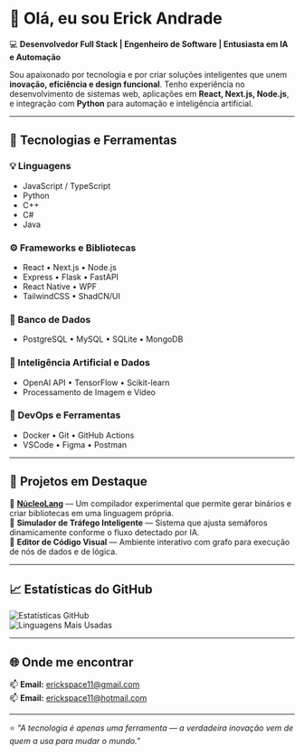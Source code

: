 # 👋 Olá, eu sou Erick Andrade  

💻 **Desenvolvedor Full Stack | Engenheiro de Software | Entusiasta em IA e Automação**

Sou apaixonado por tecnologia e por criar soluções inteligentes que unem **inovação, eficiência e design funcional**. Tenho experiência no desenvolvimento de sistemas web, aplicações em **React, Next.js, Node.js**, e integração com **Python** para automação e inteligência artificial.

---

## 🚀 Tecnologias e Ferramentas  

### 💡 Linguagens  
- JavaScript / TypeScript  
- Python  
- C++  
- C#  
- Java  

### ⚙️ Frameworks e Bibliotecas  
- React • Next.js • Node.js  
- Express • Flask • FastAPI  
- React Native • WPF  
- TailwindCSS • ShadCN/UI  

### 🧩 Banco de Dados  
- PostgreSQL • MySQL • SQLite • MongoDB  

### 🧠 Inteligência Artificial e Dados  
- OpenAI API • TensorFlow • Scikit-learn  
- Processamento de Imagem e Vídeo  

### 🧰 DevOps e Ferramentas  
- Docker • Git • GitHub Actions  
- VSCode • Figma • Postman  

---

## 🧩 Projetos em Destaque  

🔹 **[NúcleoLang](https://github.com/AutoSync/nucleolang)** — Um compilador experimental que permite gerar binários e criar bibliotecas em uma linguagem própria.  
🔹 **Simulador de Tráfego Inteligente** — Sistema que ajusta semáforos dinamicamente conforme o fluxo detectado por IA.  
🔹 **Editor de Código Visual** — Ambiente interativo com grafo para execução de nós de dados e de lógica.  

---

## 📈 Estatísticas do GitHub  

![Estatísticas GitHub](https://github-readme-stats.vercel.app/api?username=AutoSync&show_icons=true&theme=radical)  
![Linguagens Mais Usadas](https://github-readme-stats.vercel.app/api/top-langs/?username=AutoSync&layout=compact&theme=radical)

---

## 🌐 Onde me encontrar  

📫 **Email:** erickspace11@gmail.com  
📫 **Email:** erickspace11@hotmail.com  

---

⭐ _"A tecnologia é apenas uma ferramenta — a verdadeira inovação vem de quem a usa para mudar o mundo."_  
